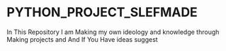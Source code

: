 # PYTHON_PROJECT_SLEFMADE
In This Repository I am Making my own ideology and knowledge through Making projects and And If You Have ideas suggest 
